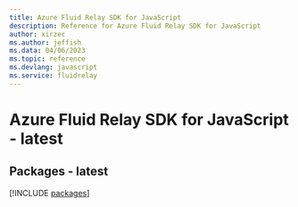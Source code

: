 ```yaml
---
title: Azure Fluid Relay SDK for JavaScript
description: Reference for Azure Fluid Relay SDK for JavaScript
author: xirzec
ms.author: jeffish
ms.data: 04/06/2023
ms.topic: reference
ms.devlang: javascript
ms.service: fluidrelay
---
```

# Azure Fluid Relay SDK for JavaScript - latest
## Packages - latest
[!INCLUDE [packages](fluid-relay-index.md)]